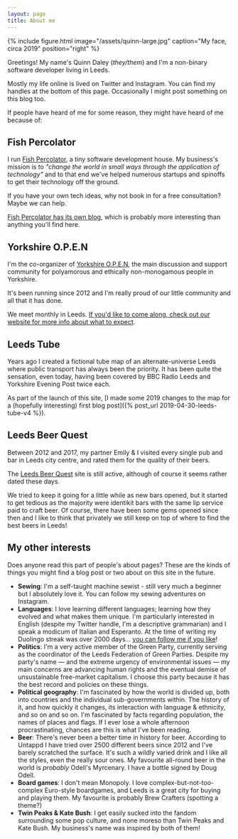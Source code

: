 ```yaml
---
layout: page
title: About me
---
```

{% include figure.html image="/assets/quinn-large.jpg" caption="My face, circa 2019" position="right" %}

Greetings! My name's Quinn Daley (*they/them*) and I'm a non-binary software developer living in Leeds.

Mostly my life online is lived on Twitter and Instagram. You can find my handles at the bottom of this page. Occasionally I might post something on this blog too.

If people have heard of me for some reason, they might have heard of me because of:

## Fish Percolator

I run [Fish Percolator](https://www.fishpercolator.co.uk/), a tiny software development house. My business's mission is to *"change the world in small ways through the application of technology"* and to that end we've helped numerous startups and spinoffs to get their technology off the ground.

If you have your own tech ideas, why not book in for a free consultation? Maybe we can help.

[Fish Percolator has its own blog](https://medium.com/@fishpercolator), which is probably more interesting than anything you'll find here.

## Yorkshire O.P.E.N

I'm the co-organizer of [Yorkshire O.P.E.N](https://www.y-open.org.uk/), the main discussion and support community for polyamorous and ethically non-monogamous people in Yorkshire.

It's been running since 2012 and I'm really proud of our little community and all that it has done.

We meet monthly in Leeds. [If you'd like to come along, check out our website for more info about what to expect](https://www.y-open.org.uk/).

## Leeds Tube

Years ago I created a fictional tube map of an alternate-universe Leeds where public transport has always been the priority. It has been quite the sensation, even today, having been covered by BBC Radio Leeds and Yorkshire Evening Post twice each.

As part of the launch of this site, [I made some 2019 changes to the map for a (hopefully interesting) first blog post]({% post_url 2019-04-30-leeds-tube-v4 %}).

## Leeds Beer Quest

Between 2012 and 2017, my partner Emily & I visited every single pub and bar in Leeds city centre, and rated them for the quality of their beers.

The [Leeds Beer Quest](http://leedsbeer.info/) site is still active, although of course it seems rather dated these days.

We tried to keep it going for a little while as new bars opened, but it started to get tedious as the majority were identikit bars with the same lip service paid to craft beer. Of course, there have been some gems opened since then and I like to think that privately we still keep on top of where to find the best beers in Leeds!

## My other interests

Does anyone read this part of people's about pages? These are the kinds of things you might find a blog post or two about on this site in the future.

* **Sewing**: I'm a self-taught machine sewist - still very much a beginner but I absolutely love it. You can follow my sewing adventures on Instagram.
* **Languages**: I love learning different languages; learning how they evolved and what makes them unique. I'm particularly interested in English (despite my Twitter handle, I'm a descriptive grammarian) and I speak a modicum of Italian and Esperanto. At the time of writing my Duolingo streak was over 2000 days... [you can follow me if you like](https://www.duolingo.com/pedantic_git)!
* **Politics**: I'm a very active member of the Green Party, currently serving as the coordinator of the Leeds Federation of Green Parties. Despite my party's name — and the extreme urgency of environmental issues — my main concerns are advancing human rights and the eventual demise of unsustainable free-market capitalism. I choose this party because it has the best record and policies on these things.
* **Political geography**: I'm fascinated by how the world is divided up, both into countries and the individual sub-governments within. The history of it, and how quickly it changes, its interaction with language & ethnicity, and so on and so on. I'm fascinated by facts regarding population, the names of places and flags. If I ever lose a whole afternoon procrastinating, chances are this is what I've been reading.
* **Beer**: There's never been a better time in history for beer. According to Untappd I have tried over 2500 different beers since 2012 and I've barely scratched the surface. It's such a wildly varied drink and I like all the styles, even the really sour ones. My favourite all-round beer in the world is *probably* Odell's Myrcenary. I have a bottle signed by Doug Odell.
* **Board games**: I don't mean Monopoly. I love complex-but-not-too-complex Euro-style boardgames, and Leeds is a great city for buying and playing them. My favourite is probably Brew Crafters (spotting a theme?)
* **Twin Peaks & Kate Bush**: I get easily sucked into the fandom surrounding some pop culture, and none moreso than Twin Peaks and Kate Bush. My business's name was inspired by both of them!
